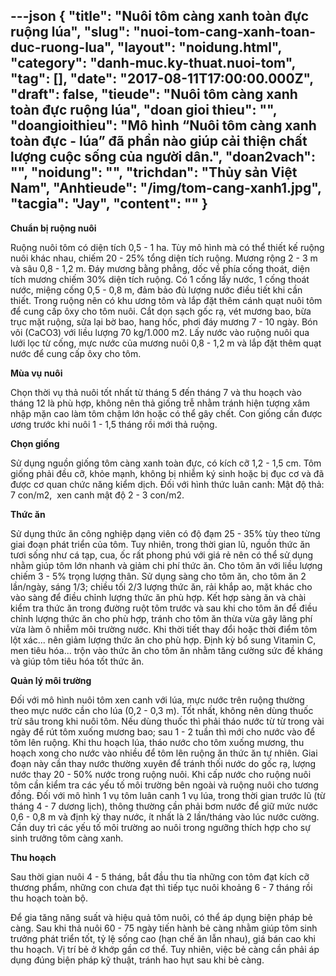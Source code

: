 ---json
{
    "title": "Nuôi tôm càng xanh toàn đực ruộng lúa",
    "slug": "nuoi-tom-cang-xanh-toan-duc-ruong-lua",
    "layout": "noidung.html",
    "category": "danh-muc.ky-thuat.nuoi-tom",
    "tag": [],
    "date": "2017-08-11T17:00:00.000Z",
    "draft": false,
    "tieude": "Nuôi tôm càng xanh toàn đực ruộng lúa",
    "doan gioi thieu": "",
    "doangioithieu": "Mô hình “Nuôi tôm càng xanh toàn đực - lúa” đã phần nào giúp cải thiện chất lượng cuộc sống của người dân.",
    "doan2vach": "",
    "noidung": "",
    "trichdan": "Thủy sản Việt Nam",
    "Anhtieude": "/img/tom-cang-xanh1.jpg",
    "tacgia": "Jay",
    "__content__": ""
}
---
<p><span style="font-size:14px"><strong>Chuẩn bị ruộng nu&ocirc;i</strong></span></p>

<p><span style="font-size:14px">Ruộng nu&ocirc;i t&ocirc;m c&oacute; diện t&iacute;ch 0,5 - 1 ha. T&ugrave;y m&ocirc; h&igrave;nh m&agrave; c&oacute; thể thiết kế ruộng nu&ocirc;i kh&aacute;c nhau, chiếm 20 - 25% tổng diện t&iacute;ch ruộng. Mương rộng 2 - 3 m v&agrave; s&acirc;u 0,8 - 1,2 m. Đ&aacute;y mương bằng phẳng, dốc về ph&iacute;a cống tho&aacute;t, diện t&iacute;ch mương chiếm 30% diện t&iacute;ch ruộng. C&oacute; 1 cống lấy nước, 1 cống tho&aacute;t nước, miệng cống 0,5 - 0,8 m, đảm bảo đủ lượng nước điều tiết khi cần thiết. Trong ruộng n&ecirc;n c&oacute; khu ương t&ocirc;m v&agrave; lắp đặt th&ecirc;m c&aacute;nh quạt nu&ocirc;i t&ocirc;m để cung cấp &ocirc;xy cho t&ocirc;m nu&ocirc;i. Cắt dọn sạch gốc rạ, v&eacute;t mương bao, bừa trục mặt ruộng, sửa lại bờ bao, hang hốc, phơi đ&aacute;y mương 7 - 10 ng&agrave;y. B&oacute;n v&ocirc;i (CaCO3) với liều lượng 70 kg/1.000 m2. Lấy nước v&agrave;o ruộng nu&ocirc;i qua lưới lọc từ cống, mực nước của mương nu&ocirc;i 0,8 - 1,2 m v&agrave; lắp đặt th&ecirc;m quạt nước để cung cấp &ocirc;xy cho t&ocirc;m.</span></p>

<p><span style="font-size:14px"><strong>M&ugrave;a vụ nu&ocirc;i</strong></span></p>

<p><span style="font-size:14px">Chọn thời vụ thả nu&ocirc;i tốt nhất từ th&aacute;ng 5 đến th&aacute;ng 7 v&agrave; thu hoạch v&agrave;o th&aacute;ng 12 l&agrave; ph&ugrave; hợp, kh&ocirc;ng n&ecirc;n thả giống trễ nhằm tr&aacute;nh hiện tượng x&acirc;m nhập mặn cao l&agrave;m t&ocirc;m chậm lớn hoặc c&oacute; thể g&acirc;y chết. Con giống cần được ương trước khi nu&ocirc;i 1 - 1,5 th&aacute;ng rồi mới thả ruộng.</span></p>

<p><span style="font-size:14px"><strong>Chọn giống</strong></span></p>

<p><span style="font-size:14px">Sử dụng nguồn giống t&ocirc;m c&agrave;ng xanh to&agrave;n đực, c&oacute; k&iacute;ch cỡ 1,2 - 1,5 cm. T&ocirc;m giống phải đều cỡ, khỏe mạnh, kh&ocirc;ng bị nhiễm k&yacute; sinh hoặc bị đục cơ v&agrave; đ&atilde; được cơ quan chức năng kiểm dịch. Đối với h&igrave;nh thức lu&acirc;n canh: Mật độ thả: 7 con/m2,&nbsp; xen canh mật độ 2 - 3 con/m2.</span></p>

<p><span style="font-size:14px"><strong>Thức ăn</strong></span></p>

<p><span style="font-size:14px">Sử dụng thức ăn c&ocirc;ng nghiệp dạng vi&ecirc;n c&oacute; độ đạm 25 - 35% t&ugrave;y theo từng giai đoạn ph&aacute;t triển của t&ocirc;m. Tuy nhi&ecirc;n, trong thời gian lũ, nguồn thức ăn tươi sống như c&aacute; tạp, cua, ốc rất phong ph&uacute; với gi&aacute; rẻ n&ecirc;n c&oacute; thể sử dụng nhằm gi&uacute;p t&ocirc;m lớn nhanh v&agrave; giảm chi ph&iacute; thức ăn. Cho t&ocirc;m ăn với liều lượng chiếm 3 - 5% trọng lượng th&acirc;n. Sử dụng s&agrave;ng cho t&ocirc;m ăn, cho t&ocirc;m ăn 2 lần/ng&agrave;y, s&aacute;ng 1/3; chiều tối 2/3 lượng thức ăn, rải khắp ao, mặt kh&aacute;c cho v&agrave;o s&agrave;ng để điều chỉnh lượng thức ăn ph&ugrave; hợp. Kết hợp s&agrave;ng ăn v&agrave; ch&agrave;i kiểm tra thức ăn trong đường ruột t&ocirc;m trước v&agrave; sau khi cho t&ocirc;m ăn để điều chỉnh lượng thức ăn cho ph&ugrave; hợp, tr&aacute;nh cho t&ocirc;m ăn thừa vừa g&acirc;y l&atilde;ng ph&iacute; vừa l&agrave;m &ocirc; nhiễm m&ocirc;i trường nước. Khi thời tiết thay đổi hoặc thời điểm t&ocirc;m lột x&aacute;c... n&ecirc;n giảm lượng thức ăn cho ph&ugrave; hợp. Định kỳ bổ sung Vitamin C, men ti&ecirc;u h&oacute;a... trộn v&agrave;o thức ăn cho t&ocirc;m ăn nhằm tăng cường sức đề kh&aacute;ng v&agrave; gi&uacute;p t&ocirc;m ti&ecirc;u h&oacute;a tốt thức ăn.</span></p>

<p><span style="font-size:14px"><strong>Quản l&yacute; m&ocirc;i trường</strong></span></p>

<p><span style="font-size:14px">Đối với m&ocirc; h&igrave;nh nu&ocirc;i t&ocirc;m xen canh với l&uacute;a, mực nước tr&ecirc;n ruộng thường theo mực nước cần cho l&uacute;a (0,2 - 0,3 m). Tốt nhất, kh&ocirc;ng n&ecirc;n d&ugrave;ng thuốc trừ s&acirc;u trong khi nu&ocirc;i t&ocirc;m. Nếu d&ugrave;ng thuốc th&igrave; phải th&aacute;o nước từ từ trong v&agrave;i ng&agrave;y để r&uacute;t t&ocirc;m xuống mương bao; sau 1 - 2 tuần th&igrave; mới cho nước v&agrave;o để t&ocirc;m l&ecirc;n ruộng. Khi thu hoạch l&uacute;a, th&aacute;o nước cho t&ocirc;m xuống mương, thu hoạch xong cho nước v&agrave;o nhiều để t&ocirc;m l&ecirc;n ruộng ăn thức ăn tự nhi&ecirc;n. Giai đoạn n&agrave;y cần thay nước thường xuy&ecirc;n để tr&aacute;nh thối nước do gốc rạ, lượng nước thay 20 - 50% nước trong ruộng nu&ocirc;i. Khi cấp nước cho ruộng nu&ocirc;i t&ocirc;m cần kiểm tra c&aacute;c yếu tố m&ocirc;i trường b&ecirc;n ngo&agrave;i v&agrave; ruộng nu&ocirc;i cho tương đồng. Đối với m&ocirc; h&igrave;nh 1 vụ t&ocirc;m lu&acirc;n canh 1 vụ l&uacute;a, trong thời gian trước lũ (từ th&aacute;ng 4 - 7 dương lịch), th&ocirc;ng thường cần phải bơm nước để giữ mức nước 0,6 - 0,8 m v&agrave; định kỳ thay nước, &iacute;t nhất l&agrave; 2 lần/th&aacute;ng v&agrave;o l&uacute;c nước cường. Cần duy tr&igrave; c&aacute;c yếu tố m&ocirc;i trường ao nu&ocirc;i trong ngưỡng th&iacute;ch hợp cho sự sinh trưởng t&ocirc;m c&agrave;ng xanh.</span></p>

<p><span style="font-size:14px"><strong>Thu hoạch</strong></span></p>

<p><span style="font-size:14px">Sau thời gian nu&ocirc;i 4 - 5 th&aacute;ng, bắt đầu thu tỉa những con t&ocirc;m đạt k&iacute;ch cỡ thương phẩm, những con chưa đạt th&igrave; tiếp tục nu&ocirc;i khoảng 6 - 7 th&aacute;ng rồi thu hoạch to&agrave;n bộ.</span></p>

<p><span style="font-size:14px">Để gia tăng năng suất v&agrave; hiệu quả t&ocirc;m nu&ocirc;i, c&oacute; thể &aacute;p dụng biện ph&aacute;p bẻ c&agrave;ng. Sau khi thả nu&ocirc;i 60 - 75 ng&agrave;y tiến h&agrave;nh bẻ c&agrave;ng nhằm gi&uacute;p t&ocirc;m sinh trưởng ph&aacute;t triển tốt, tỷ lệ sống cao (hạn chế ăn lẫn nhau), gi&aacute; b&aacute;n cao khi thu hoạch. Vị tr&iacute; bẻ ở khớp gần cơ thể. Tuy nhi&ecirc;n, việc bẻ c&agrave;ng cần phải &aacute;p dụng đ&uacute;ng biện ph&aacute;p kỹ thuật, tr&aacute;nh hao hụt sau khi bẻ c&agrave;ng.</span></p>
